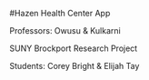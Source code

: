 #Hazen Health Center App

Professors: Owusu & Kulkarni

SUNY Brockport Research Project

Students: Corey Bright & Elijah Tay
